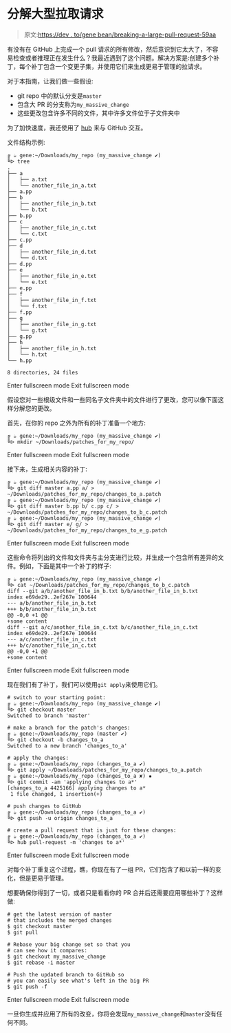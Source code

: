 # 分解大型拉取请求

> 原文:[https://dev . to/gene bean/breaking-a-large-pull-request-59aa](https://dev.to/genebean/breaking-up-a-large-pull-request-59aa)

有没有在 GitHub 上完成一个 pull 请求的所有修改，然后意识到它太大了，不容易检查或者推理正在发生什么？我最近遇到了这个问题。解决方案是:创建多个补丁，每个补丁包含一个变更子集，并使用它们来生成更易于管理的拉请求。

对于本指南，让我们做一些假设:

*   git repo 中的默认分支是`master`
*   包含大 PR 的分支称为`my_massive_change`
*   这些更改包含许多不同的文件，其中许多文件位于子文件夹中

为了加快速度，我还使用了 [hub](https://hub.github.com/) 来与 GitHub 交互。

文件结构示例:

```
╔ ☕️ gene:~/Downloads/my_repo (my_massive_change ✔)
╚ᐅ tree
.
├── a
│   ├── a.txt
│   └── another_file_in_a.txt
├── a.pp
├── b
│   ├── another_file_in_b.txt
│   └── b.txt
├── b.pp
├── c
│   ├── another_file_in_c.txt
│   └── c.txt
├── c.pp
├── d
│   ├── another_file_in_d.txt
│   └── d.txt
├── d.pp
├── e
│   ├── another_file_in_e.txt
│   └── e.txt
├── e.pp
├── f
│   ├── another_file_in_f.txt
│   └── f.txt
├── f.pp
├── g
│   ├── another_file_in_g.txt
│   └── g.txt
├── g.pp
├── h
│   ├── another_file_in_h.txt
│   └── h.txt
└── h.pp

8 directories, 24 files 
```

Enter fullscreen mode Exit fullscreen mode

假设您对一些根级文件和一些同名子文件夹中的文件进行了更改，您可以像下面这样分解您的更改。

首先，在你的 repo 之外为所有的补丁准备一个地方:

```
╔ ☕️ gene:~/Downloads/my_repo (my_massive_change ✔)
╚ᐅ mkdir ~/Downloads/patches_for_my_repo/ 
```

Enter fullscreen mode Exit fullscreen mode

接下来，生成相关内容的补丁:

```
╔ ☕️ gene:~/Downloads/my_repo (my_massive_change ✔)
╚ᐅ git diff master a.pp a/ > ~/Downloads/patches_for_my_repo/changes_to_a.patch
╔ ☕️ gene:~/Downloads/my_repo (my_massive_change ✔)
╚ᐅ git diff master b.pp b/ c.pp c/ > ~/Downloads/patches_for_my_repo/changes_to_b_c.patch
╔ ☕️ gene:~/Downloads/my_repo (my_massive_change ✔)
╚ᐅ git diff master e/ g/ > ~/Downloads/patches_for_my_repo/changes_to_e_g.patch 
```

Enter fullscreen mode Exit fullscreen mode

这些命令将列出的文件和文件夹与主分支进行比较，并生成一个包含所有差异的文件。例如，下面是其中一个补丁的样子:

```
╔ ☕️ gene:~/Downloads/my_repo (my_massive_change ✔)
╚ᐅ cat ~/Downloads/patches_for_my_repo/changes_to_b_c.patch
diff --git a/b/another_file_in_b.txt b/b/another_file_in_b.txt
index e69de29..2ef267e 100644
--- a/b/another_file_in_b.txt
+++ b/b/another_file_in_b.txt
@@ -0,0 +1 @@
+some content
diff --git a/c/another_file_in_c.txt b/c/another_file_in_c.txt
index e69de29..2ef267e 100644
--- a/c/another_file_in_c.txt
+++ b/c/another_file_in_c.txt
@@ -0,0 +1 @@
+some content 
```

Enter fullscreen mode Exit fullscreen mode

现在我们有了补丁，我们可以使用`git apply`来使用它们。

```
# switch to your starting point:
╔ ☕️ gene:~/Downloads/my_repo (my_massive_change ✔)
╚ᐅ git checkout master
Switched to branch 'master'

# make a branch for the patch's changes:
╔ ☕️ gene:~/Downloads/my_repo (master ✔)
╚ᐅ git checkout -b changes_to_a
Switched to a new branch 'changes_to_a'

# apply the changes:
╔ ☕️ gene:~/Downloads/my_repo (changes_to_a ✔)
╚ᐅ git apply ~/Downloads/patches_for_my_repo/changes_to_a.patch
╔ ☕️ gene:~/Downloads/my_repo (changes_to_a ✘) ✹
╚ᐅ git commit -am 'applying changes to a*'
[changes_to_a 4425166] applying changes to a*
 1 file changed, 1 insertion(+)

# push changes to GitHub
╔ ☕️ gene:~/Downloads/my_repo (changes_to_a ✔)
╚ᐅ git push -u origin changes_to_a

# create a pull request that is just for these changes:
╔ ☕️ gene:~/Downloads/my_repo (changes_to_a ✔)
╚ᐅ hub pull-request -m 'changes to a*' 
```

Enter fullscreen mode Exit fullscreen mode

对每个补丁重复这个过程，瞧，你现在有了一组 PR，它们包含了和以前一样的变化，但是更易于管理。

想要确保你得到了一切，或者只是看看你的 PR 合并后还需要应用哪些补丁？这样做:

```
# get the latest version of master
# that includes the merged changes
$ git checkout master
$ git pull

# Rebase your big change set so that you
# can see how it compares:
$ git checkout my_massive_change
$ git rebase -i master

# Push the updated branch to GitHub so
# you can easily see what's left in the big PR
$ git push -f 
```

Enter fullscreen mode Exit fullscreen mode

一旦你生成并应用了所有的改变，你将会发现`my_massive_change`和`master`没有任何不同。